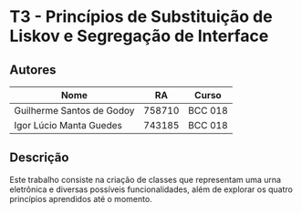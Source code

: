 # T3 - Princípios de Substituição de Liskov e Segregação de Interface

## Autores

| Nome                      | RA     | Curso   |
|---------------------------|--------|---------|
| Guilherme Santos de Godoy | 758710 | BCC 018 |
| Igor Lúcio Manta Guedes   | 743185 | BCC 018 |

## Descrição

Este trabalho consiste na criação de classes que representam uma urna eletrônica e diversas possíveis funcionalidades, além de explorar os quatro princípios aprendidos até o momento.

